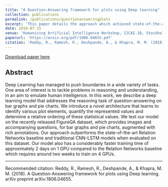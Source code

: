 ```yaml
---
title: "A Question-Answering framework for plots using Deep learning"
collection: publications
permalink: /publications/questionansweringplots
excerpt: 'This paper details the approach which achieved state-of-the-art performance on [<span style="color:blue">FigureQA</span>](https://datasets.maluuba.com/FigureQA) Dataset'
date: 2018-07-15
venue: 'Humanizing Artificial Intelligence Workshop, IJCAI-18, Stockholm, Sweden'
paperurl: 'https://arxiv.org/pdf/1806.04655.pdf'
citation: 'Reddy, R., Ramesh, R., Deshpande, A., & Khapra, M. M. (2018). A Question-Answering framework for plots using Deep learning. arXiv preprint arXiv:1806.04655.'
---
```


[Download paper here](http://ameet-1997.github.io/files/qaplots.pdf)

## Abstract

Deep Learning has managed to push boundaries in
a wide variety of tasks. One area of interest is to
tackle problems in reasoning and understanding,
in an aim to emulate human intelligence. In this
work, we describe a deep learning model that addresses
the reasoning task of question-answering
on bar graphs and pie charts. We introduce a novel
architecture that learns to identify various plot elements,
quantify the represented values and determine
a relative ordering of these statistical values.
We test our model on the recently released FigureQA
dataset, which provides images and accompanying
questions, for bar graphs and pie charts,
augmented with rich annotations. Our approach
outperforms the state-of-the-art Relation Networks
baseline and traditional CNN-LSTM models when
evaluated on this dataset. Our model also has a considerably
faster training time of approximately 2
days on 1 GPU compared to the Relation Networks
baseline which requires around two weeks to train
on 4 GPUs.

<hr />

Recommended citation: Reddy, R., Ramesh, R., Deshpande, A., & Khapra, M. M. (2018). A Question-Answering framework for plots using Deep learning. arXiv preprint arXiv:1806.04655.
